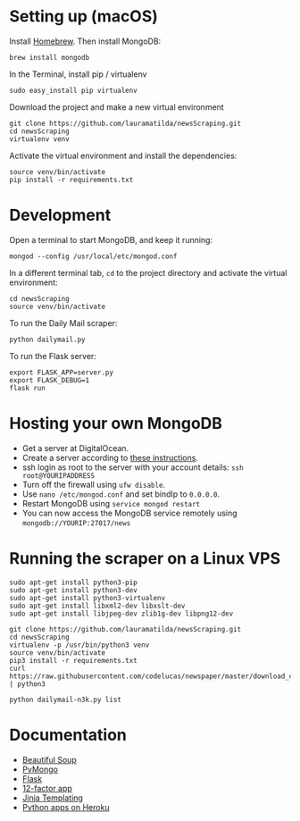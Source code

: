 # Setting up (macOS)

Install [Homebrew](https://brew.sh/). Then install MongoDB:

    brew install mongodb

In the Terminal, install pip / virtualenv

    sudo easy_install pip virtualenv

Download the project and make a new virtual environment

    git clone https://github.com/lauramatilda/newsScraping.git
    cd newsScraping
    virtualenv venv

Activate the virtual environment and install the dependencies:

    source venv/bin/activate
    pip install -r requirements.txt

# Development

Open a terminal to start MongoDB, and keep it running:

    mongod --config /usr/local/etc/mongod.conf

In a different terminal tab, `cd` to the project directory and activate the virtual environment:

    cd newsScraping
    source venv/bin/activate

To run the Daily Mail scraper:

    python dailymail.py

To run the Flask server:

    export FLASK_APP=server.py
    export FLASK_DEBUG=1
    flask run

# Hosting your own MongoDB

* Get a server at DigitalOcean.
* Create a server according to [these instructions](https://www.digitalocean.com/community/tutorials/how-to-use-the-mongodb-one-click-application).
* ssh login as root to the server with your account details: `ssh root@YOURIPADDRESS`
* Turn off the firewall using `ufw disable`.
* Use `nano /etc/mongod.conf` and set bindIp to `0.0.0.0`.
* Restart MongoDB using `service mongod restart`
* You can now access the MongoDB service remotely using `mongodb://YOURIP:27017/news`

# Running the scraper on a Linux VPS



    sudo apt-get install python3-pip
    sudo apt-get install python3-dev
    sudo apt-get install python3-virtualenv
    sudo apt-get install libxml2-dev libxslt-dev
    sudo apt-get install libjpeg-dev zlib1g-dev libpng12-dev

    git clone https://github.com/lauramatilda/newsScraping.git
    cd newsScraping
    virtualenv -p /usr/bin/python3 venv
    source venv/bin/activate
    pip3 install -r requirements.txt
    curl https://raw.githubusercontent.com/codelucas/newspaper/master/download_corpora.py | python3

    python dailymail-n3k.py list


# Documentation

* [Beautiful Soup](https://www.crummy.com/software/BeautifulSoup/bs4/doc/)
* [PyMongo](https://api.mongodb.com/python/current/tutorial.html)
* [Flask](http://flask.pocoo.org/docs/0.12/)
* [12-factor app](https://12factor.net/)
* [Jinja Templating](http://jinja.pocoo.org/docs/2.10/)
* [Python apps on Heroku](https://devcenter.heroku.com/articles/getting-started-with-python)

